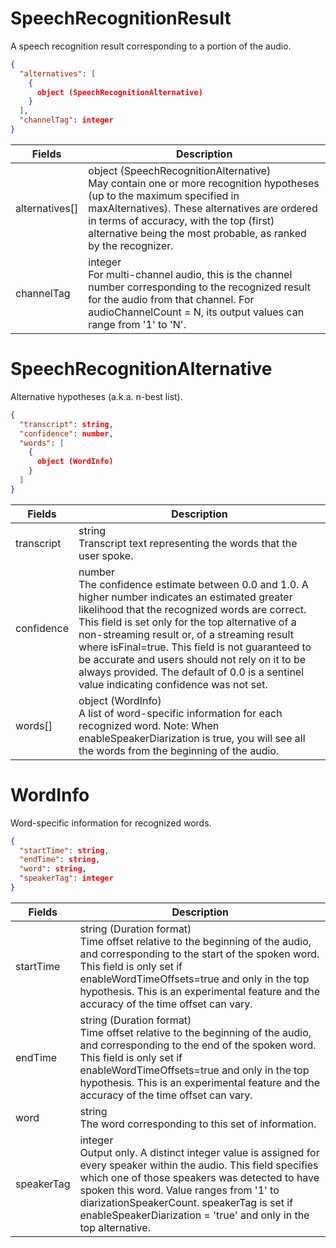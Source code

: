 # SpeechRecognitionResult
A speech recognition result corresponding to a portion of the audio.

```json
{
  "alternatives": [
    {
      object (SpeechRecognitionAlternative)
    }
  ],
  "channelTag": integer
}
```

|Fields | Description |
|--|--|
|alternatives[]	| object (SpeechRecognitionAlternative)<br>May contain one or more recognition hypotheses (up to the maximum specified in maxAlternatives). These alternatives are ordered in terms of accuracy, with the top (first) alternative being the most probable, as ranked by the recognizer.|
|channelTag	| integer <br> For multi-channel audio, this is the channel number corresponding to the recognized result for the audio from that channel. For audioChannelCount = N, its output values can range from '1' to 'N'.|

# SpeechRecognitionAlternative
Alternative hypotheses (a.k.a. n-best list).

```json
{
  "transcript": string,
  "confidence": number,
  "words": [
    {
      object (WordInfo)
    }
  ]
}
```

|Fields | Description |
|--|--|
|transcript | string <br> Transcript text representing the words that the user spoke.|
|confidence	| number <br> The confidence estimate between 0.0 and 1.0. A higher number indicates an estimated greater likelihood that the recognized words are correct. This field is set only for the top alternative of a non-streaming result or, of a streaming result where isFinal=true. This field is not guaranteed to be accurate and users should not rely on it to be always provided. The default of 0.0 is a sentinel value indicating confidence was not set.|
|words[] | object (WordInfo)<br> A list of word-specific information for each recognized word. Note: When enableSpeakerDiarization is true, you will see all the words from the beginning of the audio.|

# WordInfo
Word-specific information for recognized words.

```json
{
  "startTime": string,
  "endTime": string,
  "word": string,
  "speakerTag": integer
}
```

|Fields| Description |
|--|--|
| startTime	| string (Duration format)<br> Time offset relative to the beginning of the audio, and corresponding to the start of the spoken word. This field is only set if enableWordTimeOffsets=true and only in the top hypothesis. This is an experimental feature and the accuracy of the time offset can vary.|
|endTime| string (Duration format)<br>Time offset relative to the beginning of the audio, and corresponding to the end of the spoken word. This field is only set if enableWordTimeOffsets=true and only in the top hypothesis. This is an experimental feature and the accuracy of the time offset can vary.|
| word | string <br> The word corresponding to this set of information.|
|speakerTag	| integer <br> Output only. A distinct integer value is assigned for every speaker within the audio. This field specifies which one of those speakers was detected to have spoken this word. Value ranges from '1' to diarizationSpeakerCount. speakerTag is set if enableSpeakerDiarization = 'true' and only in the top alternative.|
